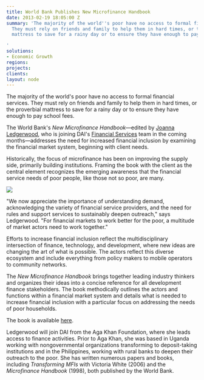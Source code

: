 ```yaml
---
title: World Bank Publishes New Microfinance Handbook
date: 2013-02-19 18:05:00 Z
summary: 'The majority of the world''s poor have no access to formal financial services.
  They must rely on friends and family to help them in hard times, or the proverbial
  mattress to save for a rainy day or to ensure they have enough to pay school fees.

'
solutions:
- Economic Growth
regions: 
projects: 
clients: 
layout: node
---
```


The majority of the world's poor have no access to formal financial services. They must rely on friends and family to help them in hard times, or the proverbial mattress to save for a rainy day or to ensure they have enough to pay school fees.

The World Bank's _New Microfinance Handbook_—edited by [Joanna Ledgerwood][1], who is joining DAI's [Financial Services][2] team in the coming months—addresses the need for increased financial inclusion by examining the financial market system, beginning with client needs.

Historically, the focus of microfinance has been on improving the supply side, primarily building institutions. Framing the book with the client as the central element recognizes the emerging awareness that the financial service needs of poor people, like those not so poor, are many.

![][3]

"We now appreciate the importance of understanding demand, acknowledging the variety of financial service providers, and the need for rules and support services to sustainably deepen outreach," says Ledgerwood. "For financial markets to work better for the poor, a multitude of market actors need to work together."

Efforts to increase financial inclusion reflect the multidisciplinary intersection of finance, technology, and development, where new ideas are changing the art of what is possible. The actors reflect this diverse ecosystem and include everything from policy makers to mobile operators to community networks.

The _New Microfinance Handbook_ brings together leading industry thinkers and organizes their ideas into a concise reference for all development finance stakeholders. The book methodically outlines the actors and functions within a financial market system and details what is needed to increase financial inclusion with a particular focus on addressing the needs of poor households.

The book is available [here][4].

Ledgerwood will join DAI from the Aga Khan Foundation, where she leads access to finance activities. Prior to Aga Khan, she was based in Uganda working with nongovernmental organizations transforming to deposit-taking institutions and in the Philippines, working with rural banks to deepen their outreach to the poor. She has written numerous papers and books, including _Transforming MFIs_ with Victoria White (2006) and the _Microfinance Handbook_ (1998), both published by the World Bank.

[1]: /who-we-are/our-team/joanna-ledgerwood
[2]: /our-work/solutions/economic-growth/financial-services
[3]: https://assetify-dai.com/news/mfHandbookCover.jpg
[4]: http://publications.worldbank.org/index.php?main_page=product_info&cPath=0&products_id=24269&cid=EXT_WBPubsAlerts_P_EXT
